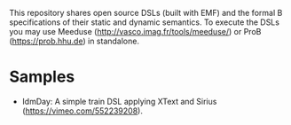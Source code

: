 This repository shares open source DSLs (built with EMF) and the formal B specifications of their static and dynamic semantics. To execute the DSLs you may use Meeduse (http://vasco.imag.fr/tools/meeduse/) or ProB (https://prob.hhu.de) in standalone.

# Samples
* IdmDay: A simple train DSL applying XText and Sirius (https://vimeo.com/552239208).
